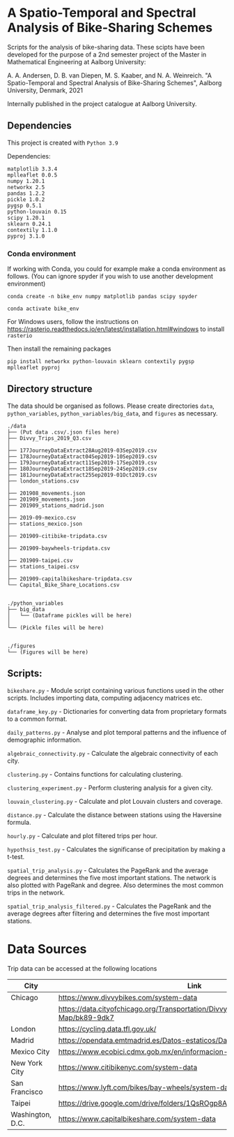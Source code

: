 # A Spatio-Temporal and Spectral Analysis of Bike-Sharing Schemes

Scripts for the analysis of bike-sharing data. These scipts have been developed for the purpose of a 2nd semester project of the Master in Mathematical Engineering at Aalborg University:

A. A. Andersen, D. B. van Diepen, M. S. Kaaber, and N. A. Weinreich. "A Spatio-Temporal and Spectral Analysis of Bike-Sharing Schemes", Aalborg University, Denmark, 2021

Internally published in the project catalogue at Aalborg University.


## Dependencies
This project is created with `Python 3.9`

Dependencies:
```
matplotlib 3.3.4
mplleaflet 0.0.5
numpy 1.20.1
networkx 2.5
pandas 1.2.2
pickle 1.0.2
pygsp 0.5.1
python-louvain 0.15
scipy 1.20.1
sklearn 0.24.1
contextily 1.1.0
pyproj 3.1.0
```

### Conda environment
If working with Conda, you could for example make a conda environment as follows. (You can ignore spyder if you wish to use another development environment)

```
conda create -n bike_env numpy matplotlib pandas scipy spyder

conda activate bike_env
```
For Windows users, follow the instructions on https://rasterio.readthedocs.io/en/latest/installation.html#windows to install `rasterio`

Then install the remaining packages
```
pip install networkx python-louvain sklearn contextily pygsp mplleaflet pyproj
```

## Directory structure

The data should be organised as follows. Please create directories `data`, `python_variables`, `python_variables/big_data`, and `figures` as necessary.

```
./data
├── (Put data .csv/.json files here)
├── Divvy_Trips_2019_Q3.csv
│
├── 177JourneyDataExtract28Aug2019-03Sep2019.csv
├── 178JourneyDataExtract04Sep2019-10Sep2019.csv
├── 179JourneyDataExtract11Sep2019-17Sep2019.csv
├── 180JourneyDataExtract18Sep2019-24Sep2019.csv
├── 181JourneyDataExtract25Sep2019-01Oct2019.csv
├── london_stations.csv
│
├── 201908_movements.json
├── 201909_movements.json
├── 201909_stations_madrid.json
│
├── 2019-09-mexico.csv
├── stations_mexico.json
│
├── 201909-citibike-tripdata.csv
│
├── 201909-baywheels-tripdata.csv
│
├── 201909-taipei.csv
├── stations_taipei.csv
│
├── 201909-capitalbikeshare-tripdata.csv
└── Capital_Bike_Share_Locations.csv


./python_variables
├── big_data
│   └── (Dataframe pickles will be here)
│
└── (Pickle files will be here)


./figures
└── (Figures will be here)
```

## Scripts:

`bikeshare.py`
	- Module script containing various functions used in the other scripts. Includes importing data, computing adjacency matrices etc.

`dataframe_key.py`
	- Dictionaries for converting data from proprietary formats to a common format.

`daily_patterns.py`
	- Analyse and plot temporal patterns and the influence of demographic information.

`algebraic_connectivity.py`
	- Calculate the algebraic connectivity of each city.

`clustering.py`
	- Contains functions for calculating clustering.

`clustering_experiment.py`
	- Perform clustering analysis for a given city.

`louvain_clustering.py`
	- Calculate and plot Louvain clusters and coverage.

`distance.py`
	- Calculate the distance between stations using the Haversine formula.

`hourly.py`
	- Calculate and plot filtered trips per hour.

`hypothsis_test.py`
	- Calculates the significanse of precipitation by making a t-test.

`spatial_trip_analysis.py`
	- Calculates the PageRank and the average degrees and determines the five most important stations. The network is also plotted with PageRank and degree. Also determines the most common trips in the network.

`spatial_trip_analysis_filtered.py`
	- Calculates the PageRank and the average degrees after filtering and determines the five most important stations.

# Data Sources
Trip data can be accessed at the following locations

| City             | Link                                                                                   |
|------------------|----------------------------------------------------------------------------------------|
| Chicago          | https://www.divvybikes.com/system-data                                                 |
|                  | https://data.cityofchicago.org/Transportation/Divvy-Bicycle-Stations-All-Map/bk89-9dk7 |
| London           | https://cycling.data.tfl.gov.uk/                                                       |
| Madrid           | https://opendata.emtmadrid.es/Datos-estaticos/Datos-generales-(1)                      |
| Mexico City      | https://www.ecobici.cdmx.gob.mx/en/informacion-del-servicio/open-data                  |
| New York City    | https://www.citibikenyc.com/system-data                                                |
| San Francisco    | https://www.lyft.com/bikes/bay-wheels/system-data                                      |
| Taipei           | https://drive.google.com/drive/folders/1QsROgp8AcER6qkTJDxpuV8Mt1Dy6lGQO               |
| Washington, D.C. | https://www.capitalbikeshare.com/system-data                                           |

